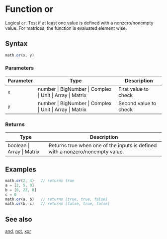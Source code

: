 <!-- Note: This file is automatically generated from source code comments. Changes made in this file will be overridden. -->
# Function or
Logical `or`. Test if at least one value is defined with a nonzero/nonempty value.
For matrices, the function is evaluated element wise.
## Syntax
```js
math.or(x, y)
```
### Parameters
Parameter | Type | Description
--------- | ---- | -----------
`x` | number &#124; BigNumber &#124; Complex &#124; Unit &#124; Array &#124; Matrix | First value to check
`y` | number &#124; BigNumber &#124; Complex &#124; Unit &#124; Array &#124; Matrix | Second value to check
### Returns
Type | Description
---- | -----------
boolean &#124; Array &#124; Matrix |  Returns true when one of the inputs is defined with a nonzero/nonempty value.
## Examples
```js
math.or(2, 4)   // returns true
a = [2, 5, 0]
b = [0, 22, 0]
c = 0
math.or(a, b)   // returns [true, true, false]
math.or(b, c)   // returns [false, true, false]
```
## See also
[and](and.md),
[not](not.md),
[xor](xor.md)
